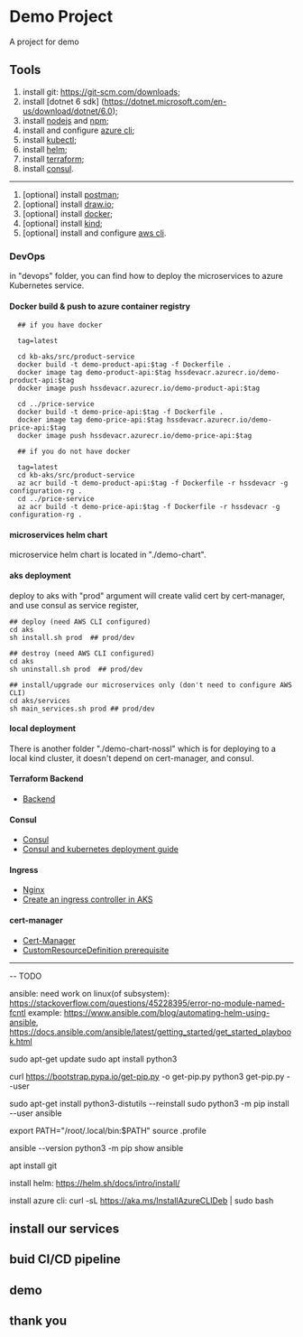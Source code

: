 # Demo Project

A project for demo

## Tools

1. install git: https://git-scm.com/downloads;
2. install \[dotnet 6 sdk\] (https://dotnet.microsoft.com/en-us/download/dotnet/6.0);
3. install [nodejs](https://nodejs.org/en/download/) and [npm](https://www.npmjs.com/package/npm);
4. install and configure [azure cli](https://learn.microsoft.com/en-us/cli/azure/install-azure-cli);
5. install [kubectl](https://kubernetes.io/docs/tasks/tools/);
6. install [helm](https://helm.sh/docs/intro/install/);
7. install [terraform](https://developer.hashicorp.com/terraform/tutorials/aws-get-started/install-cli);
8. install [consul](https://developer.hashicorp.com/consul/downloads?host=www.consul.io).

---

1. \[optional\] install [postman](https://www.postman.com/downloads/);
2. \[optional\] install [draw.io](https://github.com/jgraph/drawio-desktop/releases);
3. \[optional\] install [docker](https://www.docker.com/);
4. \[optional\] install [kind](https://kubernetes.io/docs/tasks/tools/#kind);
5. \[optional\] install and configure [aws cli](https://aws.amazon.com/cli/).


### DevOps

in "devops" folder, you can find how to deploy the microservices to azure Kubernetes service.

#### Docker build & push to azure container registry

```
  ## if you have docker

  tag=latest

  cd kb-aks/src/product-service
  docker build -t demo-product-api:$tag -f Dockerfile . 
  docker image tag demo-product-api:$tag hssdevacr.azurecr.io/demo-product-api:$tag
  docker image push hssdevacr.azurecr.io/demo-product-api:$tag
  
  cd ../price-service
  docker build -t demo-price-api:$tag -f Dockerfile . 
  docker image tag demo-price-api:$tag hssdevacr.azurecr.io/demo-price-api:$tag
  docker image push hssdevacr.azurecr.io/demo-price-api:$tag
```
```
  ## if you do not have docker
    
  tag=latest
  cd kb-aks/src/product-service
  az acr build -t demo-product-api:$tag -f Dockerfile -r hssdevacr -g configuration-rg .
  cd ../price-service
  az acr build -t demo-price-api:$tag -f Dockerfile -r hssdevacr -g configuration-rg .

 ```
 
#### microservices helm chart

microservice helm chart is located in "./demo-chart".

#### aks deployment

deploy to aks with "prod" argument will create valid cert by cert-manager, and use consul as service register,

```
## deploy (need AWS CLI configured)
cd aks
sh install.sh prod  ## prod/dev
```

```
## destroy (need AWS CLI configured)
cd aks
sh uninstall.sh prod  ## prod/dev
```

```
## install/upgrade our microservices only (don't need to configure AWS CLI)
cd aks/services
sh main_services.sh prod ## prod/dev
```

#### local deployment

There is another folder "./demo-chart-nossl" which is for deploying to a local kind cluster, it doesn't depend on cert-manager, and consul.


#### Terraform Backend
- [Backend](https://developer.hashicorp.com/terraform/language/settings/backends/azurerm)

####  Consul
- [Consul](https://github.com/hashicorp/consul)
- [Consul and kubernetes deployment guide](https://developer.hashicorp.com/consul/tutorials/kubernetes/kubernetes-deployment-guide)

####  Ingress
- [Nginx](https://kubernetes.github.io/ingress-nginx/)
- [Create an ingress controller in AKS](https://learn.microsoft.com/en-us/azure/aks/ingress-basic?tabs=azure-cli#create-an-ingress-controller)

#### cert-manager
- [Cert-Manager](https://artifacthub.io/packages/helm/cert-manager/cert-manager)
- [CustomResourceDefinition prerequisite](https://artifacthub.io/packages/helm/cert-manager/cert-manager#installing-the-chart)

----
-- TODO

ansible:
need work on linux(of subsystem): https://stackoverflow.com/questions/45228395/error-no-module-named-fcntl 
example: https://www.ansible.com/blog/automating-helm-using-ansible, https://docs.ansible.com/ansible/latest/getting_started/get_started_playbook.html

sudo apt-get update
sudo apt install python3

curl https://bootstrap.pypa.io/get-pip.py -o get-pip.py
python3 get-pip.py --user

sudo apt-get install python3-distutils --reinstall
sudo python3 -m pip install --user ansible

export PATH="/root/.local/bin:$PATH"
source .profile

ansible --version
python3 -m pip show ansible

apt install git

install helm: https://helm.sh/docs/intro/install/ 

install azure cli:
curl -sL https://aka.ms/InstallAzureCLIDeb | sudo bash
## install our services

## buid CI/CD pipeline

## demo

## thank you